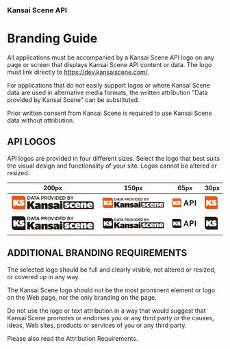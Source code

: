 ### Kansai Scene API 

# Branding Guide

All applications must be accompanied by a Kansai Scene API logo on any page or screen that displays Kansai Scene API content or data. The logo must link directly to https://dev.kansaiscene.com/.

For applications that do not easily support logos or where Kansai Scene data are used in alternative media formats, the written attribution "Data provided by Kansai Scene" can be substituted.

Prior written consent from Kansai Scene is required to use Kansai Scene data without attribution.

## API LOGOS

API logos are provided in four different sizes. Select the logo that best suits the visual design and functionality of your site. Logos cannot be altered or resized.

200px | 150px | 65px | 30px
----- | ----- | ---- | ----
![KS logo 200px color](/images/powered-by-KS-200px-color.png) | ![KS logo 150px color](/images/powered-by-KS-150px-color.png) | ![KS logo 65px color](/images/powered-by-KS-65px-color.png) | ![KS logo 30px color](/images/powered-by-KS-30px-color.png)
![KS logo 200px greyscale](/images/powered-by-KS-200px.png) | ![KS logo 150px greyscale](/images/powered-by-KS-150px.png) | ![KS logo 65px greyscale](/images/powered-by-KS-65px.png) | ![KS logo 30px greyscale](/images/powered-by-KS-30px.png)


## ADDITIONAL BRANDING REQUIREMENTS

The selected logo should be full and clearly visible, not altered or resized, or covered up in any way.

The Kansai Scene logo should not be the most prominent element or logo on the Web page, nor the only branding on the page.

Do not use the logo or text attribution in a way that would suggest that Kansai Scene promotes or endorses you or any third party or the causes, ideas, Web sites, products or services of you or any third party.

Please also read the Attribution Requirements.
